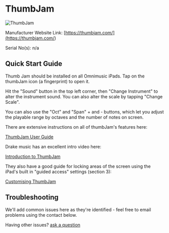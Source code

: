# ThumbJam

![ThumbJam](<https://thumbjam.com/_include/images/misc/thumbjam_title.png>)

Manufacturer Website Link: [https://thumbjam.com/](<https://thumbjam.com/>)

Serial No(s): n/a

## Quick Start Guide

Thumb Jam should be installed on all Omnimusic iPads. Tap on the thumbJam icon (a fingerprint) to open it.

Hit the "Sound" button in the top left corner, then "Change Instrument" to alter the instrument sound. You can also alter the scale by tapping "Change Scale".

You can also use the "Oct" and "Span" + and - buttons, which let you adjust the playable range by octaves and the number of notes on screen.

There are extensive instructions on all of thumbJam's features here:

[ThumbJam User Guide](<https://thumbjam.com/docs.php>)

Drake music has an excellent intro video here:

[Introduction to ThumbJam](<https://www.youtube.com/watch?v=HMMgPOKUw48>)

They also have a good guide for locking areas of the screen using the iPad's built in "guided access" settings (section 3):

[Customising ThumbJam](<https://www.drakemusic.org/blog/charles-matthews/customising-thumbjam/>)

## Troubleshooting

We'll add common issues here as they're identified - feel free to email problems using the contact below.

Having other issues? [ask a question](<mailto:ChrisBall@omnimusic.org.uk>)
